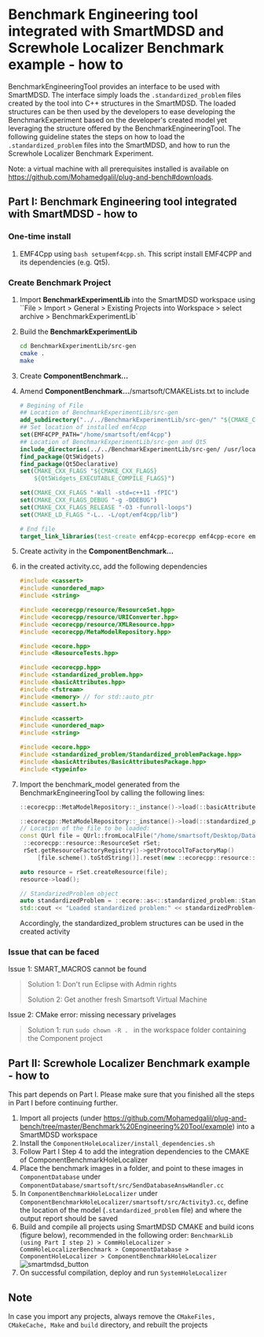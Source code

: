 # Benchmark Engineering tool integrated with SmartMDSD and Screwhole Localizer Benchmark example - how to

BenchmarkEngineeringTool provides an interface to be used with SmartMDSD. The interface simply loads the `.standardized_problem` files created by the tool into C++ structures in the SmartMDSD. The loaded structures can be then used by the developers to ease developing the BenchmarkExperiment based on the developer's created model yet leveraging the structure offered by the BenchmarkEngineeringTool. The following guideline states the steps on how to load the `.standardized_problem` files into the SmartMDSD, and how to run the Screwhole Localizer Benchmark Experiment.

Note: a virtual machine with all prerequisites installed is available on https://github.com/Mohamedgalil/plug-and-bench#downloads. 

## Part I: Benchmark Engineering tool integrated with SmartMDSD - how to
### One-time install

1. EMF4Cpp using `bash setupemf4cpp.sh`. This script install EMF4CPP and its dependencies (e.g. Qt5).

### Create Benchmark Project

1. Import **BenchmarkExperimentLib** into the SmartMDSD workspace using 
   ``File > Import > General > Existing Projects into Workspace > select archive > BenchmarkExperimentLib`

2. Build the **BenchmarkExperimentLib** 

   ```bash
   cd BenchmarkExperimentLib/src-gen
   cmake .
   make
   ```

3. Create **ComponentBenchmark...**

4. Amend **ComponentBenchmark...**/smartsoft/CMAKELists.txt to include

   ```cmake
   # Begining of File
   ## Location of BenchmarkExperimentLib/src-gen
   add_subdirectory("../../BenchmarkExperimentLib/src-gen/" "${CMAKE_CURRENT_BINARY_DIR}/build") 
   ## Set location of installed emf4cpp
   set(EMF4CPP_PATH="/home/smartsoft/emf4cpp")
   ## Location of BenchmarkExperimentLib/src-gen and Qt5 
   include_directories(../../BenchmarkExperimentLib/src-gen/ /usr/local/include/emf4cpp ${EMF4CPP_PATH}/emf4cpp.tests/resource ${EMF4CPP_PATH}/emf4cpp /usr/include/x86_64-linux-gnu/qt5)
   find_package(Qt5Widgets)
   find_package(Qt5Declarative)
   set(CMAKE_CXX_FLAGS "${CMAKE_CXX_FLAGS}
       ${Qt5Widgets_EXECUTABLE_COMPILE_FLAGS}")
   
   set(CMAKE_CXX_FLAGS "-Wall -std=c++11 -fPIC")
   set(CMAKE_CXX_FLAGS_DEBUG "-g -DDEBUG")
   set(CMAKE_CXX_FLAGS_RELEASE "-O3 -funroll-loops")
   set(CMAKE_LD_FLAGS "-L.. -L/opt/emf4cpp/lib")
   
   # End file
   target_link_libraries(test-create emf4cpp-ecorecpp emf4cpp-ecore emf4cpp-ResourceTests emf4cpp-benchmark_experiment emf4cpp-standardized_problem emf4cpp-basicAttributes emf4cpp-communicationObject emf4cpp-componentDefinition emf4cpp-serviceDefinition emf4cpp-communicationPattern emf4cpp-coordinationPattern emf4cpp-componentMode emf4cpp-stateMachine emf4cpp-parameterDefinition Qt5::Widgets)
   
   ```

5. Create activity in the **ComponentBenchmark...**

6. in the created activity.cc, add the following dependencies

   ```c++
   #include <cassert>
   #include <unordered_map>
   #include <string>
   
   #include <ecorecpp/resource/ResourceSet.hpp>
   #include <ecorecpp/resource/URIConverter.hpp>
   #include <ecorecpp/resource/XMLResource.hpp>
   #include <ecorecpp/MetaModelRepository.hpp>
   
   #include <ecore.hpp>
   #include <ResourceTests.hpp>
   
   #include <ecorecpp.hpp>
   #include <standardized_problem.hpp>
   #include <basicAttributes.hpp>
   #include <fstream>
   #include <memory> // for std::auto_ptr
   #include <assert.h>
   
   #include <cassert>
   #include <unordered_map>
   #include <string>
   
   #include <ecore.hpp>
   #include <standardized_problem/Standardized_problemPackage.hpp>
   #include <basicAttributes/BasicAttributesPackage.hpp>
   #include <typeinfo>
   ```

7. Import the benchmark_model generated from the BenchmarkEngineeringTool by calling the following lines:

   ```c++
   ::ecorecpp::MetaModelRepository::_instance()->load(::basicAttributes::BasicAttributesPackage::_instance());
   
   ::ecorecpp::MetaModelRepository::_instance()->load(::standardized_problem::Standardized_problemPackage::_instance());
   // Location of the file to be loaded:    
   const QUrl file = QUrl::fromLocalFile("/home/smartsoft/Desktop/Database/sp.standardized_problem");
   	::ecorecpp::resource::ResourceSet rSet;	
   	rSet.getResourceFactoryRegistry()->getProtocolToFactoryMap()
   		[file.scheme().toStdString()].reset(new ::ecorecpp::resource::XMLResourceFactory());
   
   auto resource = rSet.createResource(file);
   resource->load();
   
   // StandarizedProblem object
   auto standardizedProblem = ::ecore::as<::standardized_problem::StandardizedProblem>(resource->getContents()->get(0));
   std::cout << "Loaded standardized problem:" << standardizedProblem->getLabel();
   ```

   Accordingly, the standardized_problem structures can be used in the created activity

### Issue that can be faced

Issue 1: SMART_MACROS cannot be found

> Solution 1: Don't run Eclipse with Admin rights
>
> Solution 2: Get another fresh Smartsoft Virtual Machine

Issue 2: CMake error: missing necessary privelages

> Solution 1: run `sudo chown -R . ` in the workspace folder containing the Component project

## Part II: Screwhole Localizer Benchmark example - how to
This part depends on Part I. Please make sure that you finished all the steps in Part I before continuing further.
1. Import all projects (under https://github.com/Mohamedgalil/plug-and-bench/tree/master/Benchmark%20Engineering%20Tool/example) into a SmartMDSD workspace
2. Install the `ComponentHoleLocalizer/install_dependencies.sh`
3. Follow Part I Step 4 to add the integration dependencies to the CMAKE of ComponentBenchmarkHoleLocalizer
4. Place the benchmark images in a folder, and point to these images in `ComponentDatabase` under `ComponentDatabase/smartsoft/src/SendDatabaseAnswHandler.cc`
5. In `ComponentBenchmarkHoleLocalizer` under `ComponentBenchmarkHoleLocalizer/smartsoft/src/Activity3.cc`, define the location of the model (`.standardized_problem` file) and where the output report should be saved
4. Build and compile all projects using SmartMDSD CMAKE and build icons (figure below), recommended in the following order:
``` BenchmarkLib (using Part I step 2) > CommHoleLocalizer > CommHoleLocalizerBenchmark > ComponentDatabase > ComponentHoleLocalizer > ComponentBenchmarkHoleLocalizer ```
![smartmdsd_button](https://owncloud.fraunhofer.de/index.php/s/2nbdyfs9GpMfutp/download)
5. On successful compilation, deploy and run `SystemHoleLocalizer`

## Note
In case you import any projects, always remove the `CMakeFiles, CMakeCache, Make` and `build` directory, and rebuilt the projects
